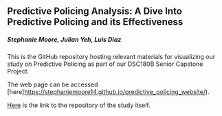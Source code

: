## Predictive Policing Analysis: A Dive Into Predictive Policing and its Effectiveness
##### Stephanie Moore, Julian Yeh, Luis Diaz

This is the GitHub repository hosting relevant materials for visualizing our study on Predictive Policing as part of our DSC180B Senior Capstone Project.

The web page can be accessed [here]https://stephaniemoore14.github.io/predictive_policing_website/).

[Here](https://github.com/luismdiaz01/DSC180B/) is the link to the repository of the study itself.
